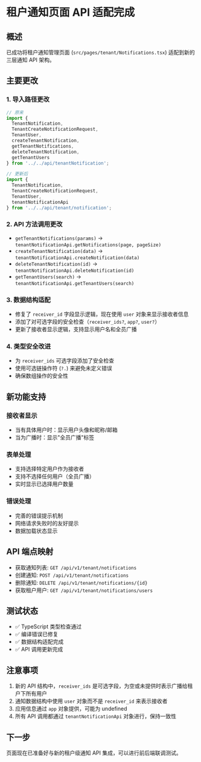 # 租户通知页面 API 适配完成

## 概述
已成功将租户通知管理页面 (`src/pages/tenant/Notifications.tsx`) 适配到新的三层通知 API 架构。

## 主要更改

### 1. 导入路径更改
```typescript
// 原来
import {
  TenantNotification,
  TenantCreateNotificationRequest,
  TenantUser,
  createTenantNotification,
  getTenantNotifications,
  deleteTenantNotification,
  getTenantUsers
} from '../../api/tenantNotification';

// 更新后
import {
  TenantNotification,
  TenantCreateNotificationRequest,
  TenantUser,
  tenantNotificationApi
} from '../../api/tenant/notification';
```

### 2. API 方法调用更改
- `getTenantNotifications(params)` → `tenantNotificationApi.getNotifications(page, pageSize)`
- `createTenantNotification(data)` → `tenantNotificationApi.createNotification(data)`
- `deleteTenantNotification(id)` → `tenantNotificationApi.deleteNotification(id)`
- `getTenantUsers(search)` → `tenantNotificationApi.getTenantUsers(search)`

### 3. 数据结构适配
- 修复了 `receiver_id` 字段显示逻辑，现在使用 `user` 对象来显示接收者信息
- 添加了对可选字段的安全检查（`receiver_ids?`, `app?`, `user?`）
- 更新了接收者显示逻辑，支持显示用户名和全员广播

### 4. 类型安全改进
- 为 `receiver_ids` 可选字段添加了安全检查
- 使用可选链操作符 (`?.`) 来避免未定义错误
- 确保数组操作的安全性

## 新功能支持

### 接收者显示
- 当有具体用户时：显示用户头像和昵称/邮箱
- 当为广播时：显示"全员广播"标签

### 表单处理
- 支持选择特定用户作为接收者
- 支持不选择任何用户（全员广播）
- 实时显示已选择用户数量

### 错误处理
- 完善的错误提示机制
- 网络请求失败时的友好提示
- 数据加载状态显示

## API 端点映射
- 获取通知列表: `GET /api/v1/tenant/notifications`
- 创建通知: `POST /api/v1/tenant/notifications`
- 删除通知: `DELETE /api/v1/tenant/notifications/{id}`
- 获取租户用户: `GET /api/v1/tenant/notifications/users`

## 测试状态
- ✅ TypeScript 类型检查通过
- ✅ 编译错误已修复
- ✅ 数据结构适配完成
- ✅ API 调用更新完成

## 注意事项
1. 新的 API 结构中，`receiver_ids` 是可选字段，为空或未提供时表示广播给租户下所有用户
2. 通知数据结构中使用 `user` 对象而不是 `receiver_id` 来表示接收者
3. 应用信息通过 `app` 对象提供，可能为 undefined
4. 所有 API 调用都通过 `tenantNotificationApi` 对象进行，保持一致性

## 下一步
页面现在已准备好与新的租户级通知 API 集成，可以进行前后端联调测试。

